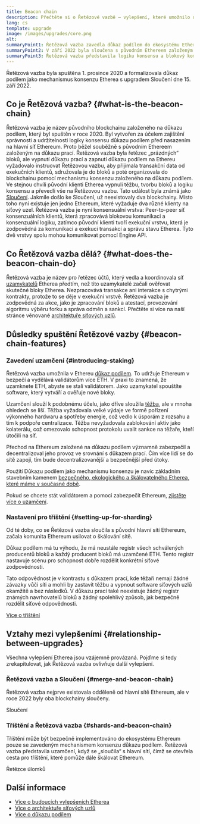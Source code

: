 ```yaml
---
title: Beacon chain
description: Přečtěte si o Řetězové vazbě – vylepšení, které umožnilo důkaz podílem na Ethereu.
lang: cs
template: upgrade
image: /images/upgrades/core.png
alt:
summaryPoint1: Řetězová vazba zavedla důkaz podílem do ekosystému Etherea.
summaryPoint2: V září 2022 byla sloučena s původním Ethereem založeným na důkazu prací.
summaryPoint3: Řetězová vazba představila logiku konsensu a blokový komunikační protokol, který v současné době zabezpečuje Ethereum.
---
```


<UpgradeStatus isShipped dateKey="page-upgrades:page-upgrades-beacon-date">
  Řetězová vazba byla spuštěna 1. prosince 2020 a formalizovala důkaz podílem jako mechanismus konsenzu Etherea s upgradem Sloučení dne 15. září 2022.
</UpgradeStatus>

## Co je Řetězová vazba? {#what-is-the-beacon-chain}

Řetězová vazba je název původního blockchainu založeného na důkazu podílem, který byl spuštěn v roce 2020. Byl vytvořen za účelem zajištění správnosti a udržitelnosti logiky konsensu důkazu podílem před nasazením na hlavní síť Ethereum. Proto běžel souběžně s původním Ethereem založeným na důkazu prací. Řetězová vazba byla řetězec „prázdných“ bloků, ale vypnutí důkazu prací a zapnutí důkazu podílem na Ethereu vyžadovalo instruovat Řetězovou vazbu, aby přijímala transakční data od exekučních klientů, sdružovala je do bloků a poté organizovala do blockchainu pomocí mechanismu konsenzu založeného na důkazu podílem. Ve stejnou chvíli původní klienti Etherea vypnuli těžbu, tvorbu bloků a logiku konsensu a převedli vše na Řetězovou vazbu. Tato událost byla známá jako [Sloučení](/roadmap/merge/). Jakmile došlo ke Sloučení, už neexistovaly dva blockchainy. Místo toho nyní existuje jen jedno Ethereum, které vyžaduje dva různé klienty na síťový uzel. Řetězová vazba je nyní konsensuální vrstva: Peer-to-peer síť konsenzuálních klientů, která zpracovává blokovou komunikaci a konsenzuální logiku, zatímco původní klienti tvoří exekuční vrstvu, která je zodpovědná za komunikaci a exekuci transakcí a správu stavu Etherea. Tyto dvě vrstvy spolu mohou komunikovat pomocí Engine API.

## Co Řetězová vazba dělá? {#what-does-the-beacon-chain-do}

Řetězová vazba je název pro řetězec účtů, který vedla a koordinovala síť [uzamykatelů](/staking/) Etherea předtím, než tito uzamykatelé začali ověřovat skutečné bloky Etherea. Nezpracovává transakce ani interakce s chytrými kontrakty, protože to se děje v exekuční vrstvě. Řetězová vazba je zodpovědná za akce, jako je zpracování bloků a atestací, provozování algoritmu výběru forku a správa odměn a sankcí. Přečtěte si více na naší stránce věnované [architektuře síťových uzlů](/developers/docs/nodes-and-clients/node-architecture/#node-comparison).

## Důsledky spuštění Řetězové vazby {#beacon-chain-features}

### Zavedení uzamčení {#introducing-staking}

Řetězová vazba umožnila v Ethereu [důkaz podílem](/developers/docs/consensus-mechanisms/pos/). To udržuje Ethereum v bezpečí a vydělává validátorům více ETH. V praxi to znamená, že uzamknete ETH, abyste se stali validátorem. Jako uzamykatel spouštíte software, který vytváří a ověřuje nové bloky.

Uzamčení slouží k podobnému účelu, jako dříve sloužila [těžba](/developers/docs/consensus-mechanisms/pow/mining/), ale v mnoha ohledech se liší. Těžba vyžadovala velké výdaje ve formě pořízení výkonného hardwaru a spotřeby energie, což vedlo k úsporám z rozsahu a tím k podpoře centralizace. Těžba nevyžadovala zablokování aktiv jako kolaterálu, což omezovalo schopnost protokolu uvalit sankce na těžaře, kteří útočili na síť.

Přechod na Ethereum založené na důkazu podílem významně zabezpečil a decentralizoval jeho provoz ve srovnání s důkazem prací. Čím více lidí se do sítě zapojí, tím bude decentralizovanější a bezpečnější před útoky.

Použití Důkazu podílem jako mechanismu konsenzu je navíc základním stavebním kamenem [bezpečného, ekologického a škálovatelného Etherea, které máme v současné době](/roadmap/vision/).

<Alert variant="update">
<Emoji text=":money_bag:" className="text-4xl"/>
<AlertContent>
<AlertDescription>
  Pokud se chcete stát validátorem a pomoci zabezpečit Ethereum, <a href="/staking/">zjistěte více o uzamčení</a>.
</AlertDescription>
</AlertContent>
</Alert>

### Nastavení pro tříštění {#setting-up-for-sharding}

Od té doby, co se Řetězová vazba sloučila s původní hlavní sítí Ethereum, začala komunita Ethereum usilovat o škálování sítě.

Důkaz podílem má tu výhodu, že má neustále registr všech schválených producentů bloků a každý producent bloků má uzamčené ETH. Tento registr nastavuje scénu pro schopnost dobře rozdělit konkrétní síťové zodpovědnosti.

Tato odpovědnost je v kontrastu s důkazem prací, kde těžaři nemají žádné závazky vůči síti a mohli by zastavit těžbu a vypnout software síťových uzlů okamžitě a bez následků. V důkazu prací také neexistuje žádný registr známých navrhovatelů bloků a žádný spolehlivý způsob, jak bezpečně rozdělit síťové odpovědnosti.

[Více o tříštění](/roadmap/danksharding/)

## Vztahy mezi vylepšeními {#relationship-between-upgrades}

Všechna vylepšení Etherea jsou vzájemně provázaná. Pojďme si tedy zrekapitulovat, jak Řetězová vazba ovlivňuje další vylepšení.

### Řetězová vazba a Sloučení {#merge-and-beacon-chain}

Řetězová vazba nejprve existovala odděleně od hlavní sítě Ethereum, ale v roce 2022 byly oba blockchainy sloučeny.

<ButtonLink href="/roadmap/merge/">
  Sloučení
</ButtonLink>

### Tříštění a Řetězová vazba {#shards-and-beacon-chain}

Tříštění může být bezpečně implementováno do ekosystému Ethereum pouze se zavedeným mechanismem konsenzu důkazu podílem. Řetězová vazba představila uzamčení, když se „sloučila“ s hlavní sítí, čímž se otevřela cesta pro tříštění, které pomůže dále škálovat Ethereum.

<ButtonLink href="/roadmap/danksharding/">
  Řetězce úlomků
</ButtonLink>

## Další informace

- [Více o budoucích vylepšeních Etherea](/roadmap/vision)
- [Více o architektuře síťových uzlů](/developers/docs/nodes-and-clients/node-architecture)
- [Více o důkazu podílem](/developers/docs/consensus-mechanisms/pos)
